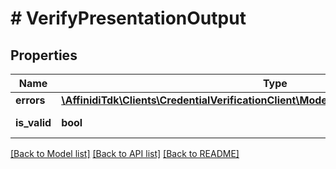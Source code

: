 # # VerifyPresentationOutput

## Properties

Name | Type | Description | Notes
------------ | ------------- | ------------- | -------------
**errors** | [**\AffinidiTdk\Clients\CredentialVerificationClient\Model\VerifyPresentationOutputErrors**](VerifyPresentationOutputErrors.md) |  |
**is_valid** | **bool** | Verification result |

[[Back to Model list]](../../README.md#models) [[Back to API list]](../../README.md#endpoints) [[Back to README]](../../README.md)
